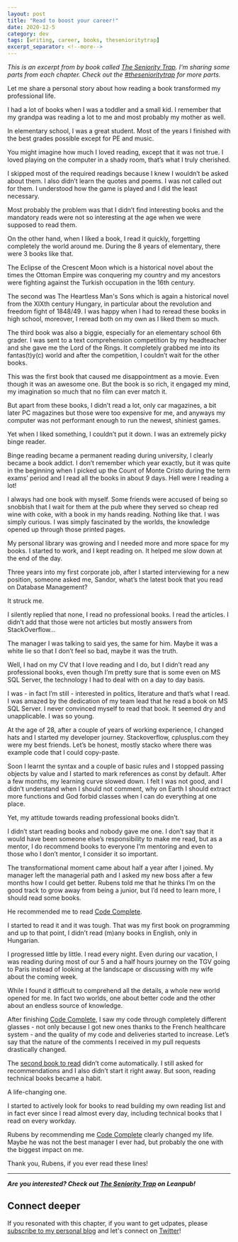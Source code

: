 ```yaml
---
layout: post
title: "Read to boost your career!"
date: 2020-12-5
category: dev
tags: [writing, career, books, thesenioritytrap]
excerpt_separator: <!--more-->
---
```

*This is an excerpt from by book called [The Seniority Trap](https://leanpub.com/thesenioritytrap). I'm sharing some parts from each chapter. Check out the [#thesenioritytrap](https://www.sandordargo.com/tags/thesenioritytrap/) for more parts.*
<!--more-->

Let me share a personal story about how reading a book transformed my professional life.

I had a lot of books when I was a toddler and a small kid. I remember that my grandpa was reading a lot to me and most probably my mother as well.

In elementary school, I was a great student. Most of the years I finished with the best grades possible except for PE and music.

You might imagine how much I loved reading, except that it was not true. I loved playing on the computer in a shady room, that’s what I truly cherished.

I skipped most of the required readings because I knew I wouldn’t be asked about them. I also didn’t learn the quotes and poems. I was not called out for them. I understood how the game is played and I did the least necessary.

Most probably the problem was that I didn’t find interesting books and the mandatory reads were not so interesting at the age when we were supposed to read them.

On the other hand, when I liked a book, I read it quickly, forgetting completely the world around me. During the 8 years of elementary, there were 3 books like that.

The Eclipse of the Crescent Moon which is a historical novel about the times the Ottoman Empire was conquering my country and my ancestors were fighting against the Turkish occupation in the 16th century.

The second was The Heartless Man's Sons which is again a historical novel from the XIXth century Hungary, in particular about the revolution and freedom fight of 1848/49.
I was happy when I had to reread these books in high school, moreover, I reread both on my own as I liked them so much.

The third book was also a biggie, especially for an elementary school 6th grader. I was sent to a text comprehension competition by my headteacher and she gave me the Lord of the Rings. It completely grabbed me into its fantas(t)y(c) world and after the competition, I couldn’t wait for the other books.

This was the first book that caused me disappointment as a movie. Even though it was an awesome one. But the book is so rich, it engaged my mind, my imagination so much that no film can ever match it.

But apart from these books, I didn’t read a lot, only car magazines, a bit later PC magazines but those were too expensive for me, and anyways my computer was not performant enough to run the newest, shiniest games.

Yet when I liked something, I couldn’t put it down. I was an extremely picky binge reader.

Binge reading became a permanent reading during university, I clearly became a book addict.  I don’t remember which year exactly, but it was quite in the beginning when I picked up the Count of Monte Cristo during the term exams’ period and I read all the books in about 9 days. Hell were I reading a lot!

I always had one book with myself. Some friends were accused of being so snobbish that I wait for them at the pub where they served so cheap red wine with coke, with a book in my hands reading. Nothing like that. I was simply curious. I was simply fascinated by the worlds, the knowledge opened up through those printed pages.

My personal library was growing and I needed more and more space for my books. I started to work, and I kept reading on. It helped me slow down at the end of the day.

Three years into my first corporate job, after I started interviewing for a new position, someone asked me, Sandor, what’s the latest book that you read on Database Management?

It struck me.

I silently replied that none, I read no professional books. I read the articles. I didn’t add that those were not articles but mostly answers from StackOverflow...

The manager I was talking to said yes, the same for him. Maybe it was a white lie so that I don’t feel so bad, maybe it was the truth.

Well, I had on my CV that I love reading and I do, but I didn’t read any professional books, even though I’m pretty sure that is some even on MS SQL Server, the technology I had to deal with on a day to day basis.

I was - in fact I’m still - interested in politics, literature and that’s what I read. I was amazed by the dedication of my team lead that he read a book on MS SQL Server. I never convinced myself to read that book. It seemed dry and unapplicable. I was so young.

At the age of 28, after a couple of years of working experience, I changed hats and I started my developer journey. Stackoverflow, cplusplus.com they were my best friends. Let’s be honest, mostly stacko where there was example code that I could copy-paste.

Soon I learnt the syntax and a couple of basic rules and I stopped passing objects by value and I started to mark references as const by default. After a few months, my learning curve slowed down. I felt I was not good, and I didn’t understand when I should not comment, why on Earth I should extract more functions and God forbid classes when I can do everything at one place.

Yet, my attitude towards reading professional books didn’t. 

I didn’t start reading books and nobody gave me one. I don’t say that it would have been someone else’s responsibility to make me read, but as a mentor, I do recommend books to everyone I’m mentoring and even to those who I don’t mentor, I consider it so important.

The transformational moment came about half a year after I joined. My manager left the managerial path and I asked my new boss after a few months how I could get better. Rubens told me that he thinks I’m on the good track to grow away from being a junior, but I’d need to learn more, I should read some books.

He recommended me to read [Code Complete](https://amzn.to/36HOaUW).

I started to read it and it was tough. That was my first book on programming and up to that point, I didn’t read (m)any books in English, only in Hungarian.

I progressed little by little. I read every night. Even during our vacation, I was reading during most of our 5 and a half hours journey on the TGV going to Paris instead of looking at the landscape or discussing with my wife about the coming week. 

While I found it difficult to comprehend all the details, a whole new world opened for me. In fact two worlds, one about better code and the other about an endless source of knowledge. 

After finishing [Code Complete](https://amzn.to/36HOaUW), I saw my code through completely different glasses - not only because I got new ones thanks to the French healthcare system - and the quality of my code and deliveries started to increase. Let’s say that the nature of the comments I received in my pull requests drastically changed.

The [second book to read](https://amzn.to/3mKG9UB) didn’t come automatically. I still asked for recommendations and I also didn’t start it right away. But soon, reading technical books became a habit.

A life-changing one.

I started to actively look for books to read building my own reading list and in fact ever since I read almost every day, including technical books that I read on every workday.

Rubens by recommending me [Code Complete](https://amzn.to/36HOaUW) clearly changed my life. Maybe he was not the best manager I ever had, but probably the one with the biggest impact on me. 

Thank you, Rubens, if you ever read these lines!

---

***Are you interested? Check out [The Seniority Trap](https://leanpub.com/thesenioritytrap) on Leanpub!***

## Connect deeper

If you resonated with this chapter, if you want to get udpates, please [subscribe to my personal blog](http://eepurl.com/gvcv1j) and let's connect on [Twitter](https://twitter.com/SandorDargo)!
